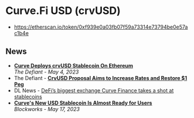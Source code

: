 # Curve.Fi USD (crvUSD)

- https://etherscan.io/token/0xf939e0a03fb07f59a73314e73794be0e57ac1b4e

## News

- [**Curve Deploys crvUSD Stablecoin On Ethereum**](https://thedefiant.io/curve-deploys-crvusd-stablecoin-on-ethereum)
  <br/>_The Defiant - May 4, 2023_
- The Defiant - [**CrvUSD Proposal Aims to Increase Rates and Restore $1 Peg**](https://thedefiant.io/crvusd-proposal-aims-to-increase-rates-and-restore-usd1-peg)
- DL News - [DeFi’s biggest exchange Curve Finance takes a shot at stablecoins](https://www.dlnews.com/articles/defi/curve-finance-launches-new-stablecoin-crvusd/)
- [**Curve's New USD Stablecoin Is Almost Ready for Users**](https://blockworks.co/news/curve-stablecoin-almost-ready)
  <br/>_Blockworks - May 17, 2023_
